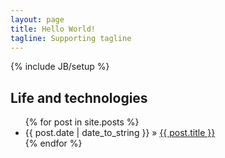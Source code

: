 ```yaml
---
layout: page
title: Hello World!
tagline: Supporting tagline
---
```

{% include JB/setup %}

## Life and technologies

<ul class="posts">
  {% for post in site.posts %}
    <li><span>{{ post.date | date_to_string }}</span> &raquo; <a href="{{ BASE_PATH }}{{ post.url }}">{{ post.title }}</a></li>
  {% endfor %}
</ul>

